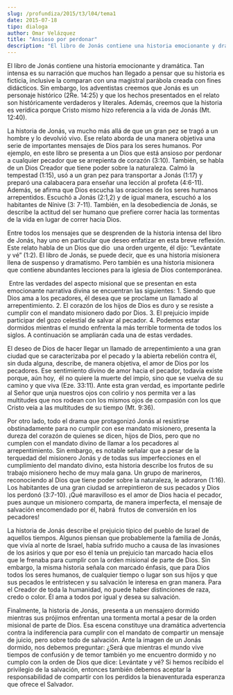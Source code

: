 ```yaml
---
slug: /profundiza/2015/t3/l04/tema1
date: 2015-07-18
tipo: dialoga
author: Omar Velázquez
title: "Ansioso por perdonar"
description: "El libro de Jonás contiene una historia emocionante y dramática. Tan intensa es  su narración que muchos han llegado a pensar que su historia es ficticia,  inclusive la comparan con una magistral parábola creada con fines didácticos.  Sin embargo, los adventistas creemos que J..."
---
```


El libro de Jonás contiene una historia emocionante y dramática. Tan intensa es su narración que muchos han llegado a pensar que su historia es ficticia, inclusive la comparan con una magistral parábola creada con fines didácticos. Sin embargo, los adventistas creemos que Jonás es un personaje histórico (2Re. 14:25) y que los hechos presentados en el relato son históricamente verdaderos y literales. Además, creemos que la historia es verídica porque Cristo mismo hizo referencia a la vida de Jonás (Mt. 12:40).

La historia de Jonás, va mucho más allá de que un gran pez se tragó a un hombre y lo devolvió vivo. Ese relato aborda de una manera objetiva una serie de importantes mensajes de Dios para los seres humanos. Por ejemplo, en este libro se presenta a un Dios que está ansioso por perdonar a cualquier pecador que se arrepienta de corazón (3:10). También, se habla de un Dios Creador que tiene poder sobre la naturaleza. Calmó la tempestad (1:15), usó a un gran pez para transportar a Jonás (1:17) y preparó una calabacera para enseñar una lección al profeta (4:6-11). Además, se afirma que Dios escucha las oraciones de los seres humanos arrepentidos. Escuchó a Jonás (2:1,2) y de igual manera, escuchó a los habitantes de Nínive (3: 7-11). También, en la desobediencia de Jonás, se describe la actitud del ser humano que prefiere correr hacia las tormentas de la vida en lugar de correr hacia Dios.

Entre todos los mensajes que se desprenden de la historia intensa del libro de Jonás, hay uno en particular que deseo enfatizar en esta breve reflexión. Este relato habla de un Dios que dio  una orden urgente, él dijo: “Levántate y vé” (1:2). El libro de Jonás, se puede decir, que es una historia misionera llena de suspenso y dramatismo. Pero también es una historia misionera que contiene abundantes lecciones para la iglesia de Dios contemporánea.

 Entre las verdades del aspecto misional que se presentan en esta emocionante narrativa divina se encuentran las siguientes: 1. Siendo que Dios ama a los pecadores, él desea que se proclame un llamado al arrepentimiento. 2. El corazón de los hijos de Dios es duro y se resiste a cumplir con el mandato misionero dado por Dios. 3. El prejuicio impide participar del gozo celestial de salvar al pecador. 4. Podemos estar dormidos mientras el mundo enfrenta la más terrible tormenta de todos los siglos. A continuación se ampliarán cada una de estas verdades.

El deseo de Dios de hacer llegar un llamado de arrepentimiento a una gran ciudad que se caracterizaba por el pecado y la abierta rebelión contra él, sin duda alguna, describe, de manera objetiva, el amor de Dios por los pecadores. Ese sentimiento divino de amor hacia el pecador, todavía existe porque, aún hoy,  él no quiere la muerte del impío, sino que se vuelva de su camino y que viva (Eze. 33:11). Ante esta gran verdad, es importante pedirle al Señor que unja nuestros ojos con colirio y nos permita ver a las multitudes que nos rodean con los mismos ojos de compasión con los que Cristo veía a las multitudes de su tiempo (Mt. 9:36).

Por otro lado, todo el drama que protagonizó Jonás al resistirse obstinadamente para no cumplir con ese mandato misionero, presenta la dureza del corazón de quienes se dicen, hijos de Dios, pero que no cumplen con el mandato divino de llamar a los pecadores al arrepentimiento. Sin embargo, es notable señalar que a pesar de la terquedad del misionero Jonás y de todas sus imperfecciones en el cumplimiento del mandato divino, esta historia describe los frutos de su trabajo misionero hecho de muy mala gana. Un grupo de marineros, reconociendo al Dios que tiene poder sobre la naturaleza, le adoraron (1:16). Los habitantes de una gran ciudad se arrepintieron de sus pecados y Dios los perdonó (3:7-10). ¡Qué maravilloso es el amor de Dios hacia el pecador, pues aunque un misionero comparta, de manera imperfecta, el mensaje de salvación encomendado por él, habrá  frutos de conversión en los pecadores!

La historia de Jonás describe el prejuicio típico del pueblo de Israel de aquellos tiempos. Algunos piensan que probablemente la familia de Jonás, que vivía al norte de Israel, había sufrido mucho a causa de las invasiones de los asirios y que por eso él tenía un prejuicio tan marcado hacia ellos que le frenaba para cumplir con la orden misional de parte de Dios. Sin embargo, la misma historia señala con marcado énfasis, que para Dios todos los seres humanos, de cualquier tiempo o lugar son sus hijos y que sus pecados le entristecen y su salvación le interesa en gran manera. Para el Creador de toda la humanidad, no puede haber distinciones de raza, credo o color. Él ama a todos por igual y desea su salvación.

Finalmente, la historia de Jonás,  presenta a un mensajero dormido mientras sus prójimos enfrentan una tormenta mortal a pesar de la orden misional de parte de Dios. Esa escena constituye una dramática advertencia contra la indiferencia para cumplir con el mandato de compartir un mensaje de juicio, pero sobre todo de salvación. Ante la imagen de un Jonás dormido, nos debemos preguntar: ¿Será que mientras el mundo vive tiempos de confusión y de temor también yo me encuentro dormido y no cumplo con la orden de Dios que dice: Levántate y vé? Si hemos recibido el privilegio de la salvación, entonces también debemos aceptar la responsabilidad de compartir con los perdidos la bienaventurada esperanza que ofrece el Salvador.
